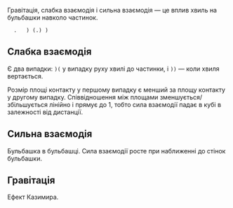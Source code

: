
Гравітація, слабка взаємодія і сильна взаємодія — це вплив хвиль на бульбашки навколо частинок.


```
  .   ) (.) )
```

## Слабка взаємодія

Є два випадки: `)(` у випадку руху хвилі до частинки,  і `))` — коли хвиля вертається.

Розмір площі контакту у першому випадку є менший за площу контакту у другому випадку.
Співвідношення між площами зменшується/збільшується лінійно і прямує до 1, тобто сила взаємодії падає в кубі в залежності від дистанції.

## Сильна взаємодія

Бульбашка в бульбашці. Сила взаємодії росте при наближенні до стінок бульбашки.

## Гравітація

Ефект Казимира.
